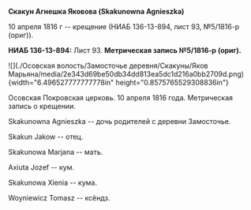 **Скакун Агнешка Яковова (Skakunowna Agnieszka)**

10 апреля 1816 г -- крещение (НИАБ 136-13-894, лист 93, №5/1816-р
(ориг)).

**НИАБ 136-13-894:** Лист 93. **Метрическая запись №5/1816-р (ориг).**

![](./Осовская волость/Замосточье деревня/Скакуны/Яков Марьяна/media/2e343d69be50db34dd813ea5dc1d216a0bb2709d.png){width="6.496527777777778in"
height="0.8575765529308836in"}

Осовская Покровская церковь. 10 апреля 1816 года. Метрическая запись о
крещении.

Skakunowna Agnieszka -- дочь родителей с деревни Замосточье.

Skakun Jakow -- отец.

Skakunowa Marjana -- мать.

Axiuta Jozef -- кум.

Skakunowa Xienia -- кума.

Woyniewicz Tomasz -- ксёндз.
